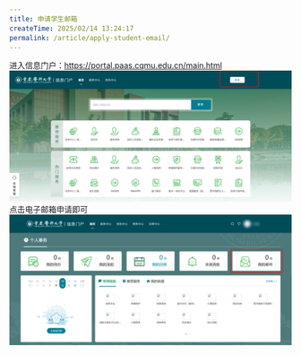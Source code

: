 ```yaml
---
title: 申请学生邮箱
createTime: 2025/02/14 13:24:17
permalink: /article/apply-student-email/
---
```


进入信息门户：https://portal.paas.cqmu.edu.cn/main.html
![2025-02-14.png](../../.vuepress/public/2025-02-14.png)
点击电子邮箱申请即可
![2025-02-14-apply-student-email.png](../../.vuepress/public/2025-02-14-apply-student-email.png)
